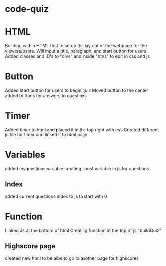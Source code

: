# code-quiz

# HTML
Building within HTML first to setup the lay out of the webpage for the viewers/users.
Will input a title, paragraph, and start button for users.
Added classes and ID's to "divs" and inside "btns" to edit in css and js


# Button
Added start button for users to begin quiz
Moved button to the center
added buttons for answers to questions

# Timer
Added timer to html and placed it in the top right with css
Created different js file for timer and linked it to html page


# Variables
added myquestions variable
creating const variable in js for questions

## Index
added current questions index to js to start with 0

# Function
Linked Js at the bottom of html
Creating function at the top of js "buildQuiz"

## Highscore page
created new html to be albe to go to another page for highscores

